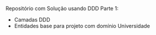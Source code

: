 Repositório com Solução usando DDD
Parte 1:
- Camadas DDD
- Entidades base para projeto com domínio Universidade
